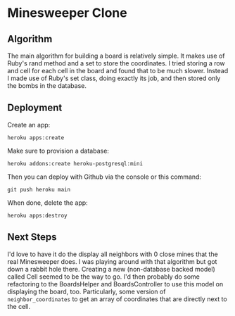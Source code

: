 # Minesweeper Clone

## Algorithm

The main algorithm for building a board is relatively simple. It makes use of Ruby's rand method and a set to store the 
coordinates. I tried storing a row and cell for each cell in the board and found that to be much slower. Instead I made 
use of Ruby's set class, doing exactly its job, and then stored only the bombs in the database.

## Deployment

Create an app:
```
heroku apps:create
```

Make sure to provision a database:
```
heroku addons:create heroku-postgresql:mini
```

Then you can deploy with Github via the console or this command:
```
git push heroku main
```

When done, delete the app:
```
heroku apps:destroy
```

## Next Steps

I'd love to have it do the display all neighbors with 0 close mines that the real Minesweeper does. I was playing 
around with that algorithm but got down a rabbit hole there. Creating a new (non-database backed model) called Cell
seemed to be the way to go. I'd then probably do some refactoring to the BoardsHelper and BoardsController to use this
model on displaying the board, too. Particularly, some version of `neighbor_coordinates` to get an array of coordinates
that are directly next to the cell.
